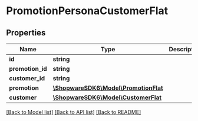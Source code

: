 # PromotionPersonaCustomerFlat

## Properties
Name | Type | Description | Notes
------------ | ------------- | ------------- | -------------
**id** | **string** |  | [optional] 
**promotion_id** | **string** |  | 
**customer_id** | **string** |  | 
**promotion** | [**\ShopwareSDK6\Model\PromotionFlat**](PromotionFlat.md) |  | [optional] 
**customer** | [**\ShopwareSDK6\Model\CustomerFlat**](CustomerFlat.md) |  | [optional] 

[[Back to Model list]](../../README.md#documentation-for-models) [[Back to API list]](../../README.md#documentation-for-api-endpoints) [[Back to README]](../../README.md)


